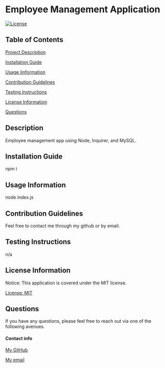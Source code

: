 # Employee Management Application

[![License](https://img.shields.io/badge/license-MIT-blueviolet.svg)](https://opensource.org/licenses/MIT)


## Table of Contents

[Project Description](#description)
 
[Installation Guide](#installation-guide)

[Usage Iinformation](#usage-information)

[Contribution Guidelines](#contribution-guidelines)

[Testing Instructions](#testing-instructions)

[License Information](#license-information)

[Questions](#questions)


## Description

Employee management app using Node, Inquirer, and MySQL.

## Installation Guide

npm i

## Usage Information

node index.js

## Contribution Guidelines

Feel free to contact me through my github or by email.

## Testing Instructions

n/a

## License Information

Notice: This application is covered under the MIT license.

 [License: MIT](https://opensource.org/licenses/MIT)

## Questions

If you have any questions, please feel free to reach out via one of the following avenues.

#### Contact info

[My GitHub](https://github.com/maggiemaywilder)

[My email](mailto:maggiemaywilder@gmail.com)
